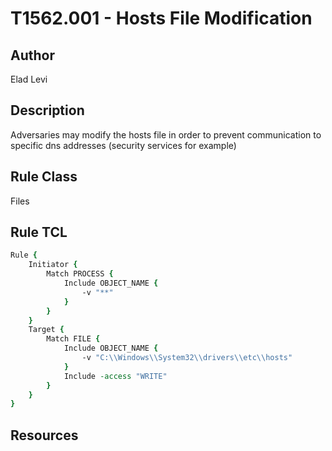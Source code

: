 # T1562.001 - Hosts File Modification

## Author
Elad Levi

## Description
Adversaries may modify the hosts file in order to prevent communication to specific dns addresses (security services for example)

## Rule Class
Files

## Rule TCL
```tcl
Rule {
	Initiator {
		Match PROCESS {
			Include OBJECT_NAME {
				-v "**"
			}
		}
    }
	Target {
		Match FILE {
			Include OBJECT_NAME {
				-v "C:\\Windows\\System32\\drivers\\etc\\hosts"
			}
			Include -access "WRITE"
		}
	}
}
```

## Resources